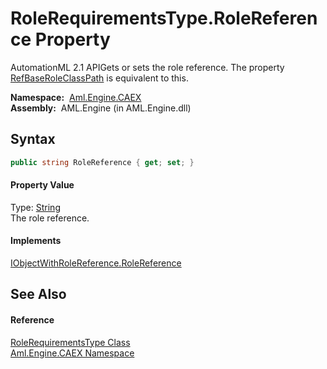RoleRequirementsType.RoleReference Property
===========================================
AutomationML 2.1 APIGets or sets the role reference. The property [RefBaseRoleClassPath][1] is equivalent to this.

  **Namespace:**  [Aml.Engine.CAEX][2]  
  **Assembly:**  AML.Engine (in AML.Engine.dll)

Syntax
------

```csharp
public string RoleReference { get; set; }
```

#### Property Value
Type: [String][3]  
The role reference.
#### Implements
[IObjectWithRoleReference.RoleReference][4]  


See Also
--------

#### Reference
[RoleRequirementsType Class][5]  
[Aml.Engine.CAEX Namespace][2]  

[1]: RefBaseRoleClassPath.md
[2]: ../README.md
[3]: https://docs.microsoft.com/dotnet/api/system.string
[4]: ../IObjectWithRoleReference/RoleReference.md
[5]: README.md
[6]: https://www.automationml.org
[7]: ../../icons/logoShade.png